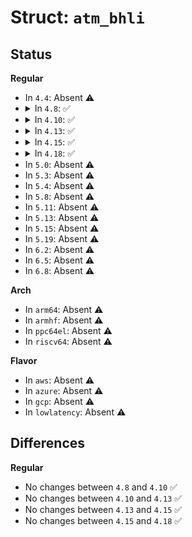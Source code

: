 # Struct: <code>atm_bhli</code>

## Status
<b>Regular</b>
<ul>
<li>
In <code>4.4</code>: Absent ⚠️
</li>
<li>
<details>
<summary>In <code>4.8</code>: ✅</summary>

```c
struct atm_bhli {
    unsigned char hl_type;
    unsigned char hl_length;
    unsigned char hl_info[8];
};
```
</details>
</li>
<li>
<details>
<summary>In <code>4.10</code>: ✅</summary>

```c
struct atm_bhli {
    unsigned char hl_type;
    unsigned char hl_length;
    unsigned char hl_info[8];
};
```
</details>
</li>
<li>
<details>
<summary>In <code>4.13</code>: ✅</summary>

```c
struct atm_bhli {
    unsigned char hl_type;
    unsigned char hl_length;
    unsigned char hl_info[8];
};
```
</details>
</li>
<li>
<details>
<summary>In <code>4.15</code>: ✅</summary>

```c
struct atm_bhli {
    unsigned char hl_type;
    unsigned char hl_length;
    unsigned char hl_info[8];
};
```
</details>
</li>
<li>
<details>
<summary>In <code>4.18</code>: ✅</summary>

```c
struct atm_bhli {
    unsigned char hl_type;
    unsigned char hl_length;
    unsigned char hl_info[8];
};
```
</details>
</li>
<li>
In <code>5.0</code>: Absent ⚠️
</li>
<li>
In <code>5.3</code>: Absent ⚠️
</li>
<li>
In <code>5.4</code>: Absent ⚠️
</li>
<li>
In <code>5.8</code>: Absent ⚠️
</li>
<li>
In <code>5.11</code>: Absent ⚠️
</li>
<li>
In <code>5.13</code>: Absent ⚠️
</li>
<li>
In <code>5.15</code>: Absent ⚠️
</li>
<li>
In <code>5.19</code>: Absent ⚠️
</li>
<li>
In <code>6.2</code>: Absent ⚠️
</li>
<li>
In <code>6.5</code>: Absent ⚠️
</li>
<li>
In <code>6.8</code>: Absent ⚠️
</li>
</ul>
<b>Arch</b>
<ul>
<li>
In <code>arm64</code>: Absent ⚠️
</li>
<li>
In <code>armhf</code>: Absent ⚠️
</li>
<li>
In <code>ppc64el</code>: Absent ⚠️
</li>
<li>
In <code>riscv64</code>: Absent ⚠️
</li>
</ul>
<b>Flavor</b>
<ul>
<li>
In <code>aws</code>: Absent ⚠️
</li>
<li>
In <code>azure</code>: Absent ⚠️
</li>
<li>
In <code>gcp</code>: Absent ⚠️
</li>
<li>
In <code>lowlatency</code>: Absent ⚠️
</li>
</ul>

## Differences
<b>Regular</b>
<ul>
<li>
No changes between <code>4.8</code> and <code>4.10</code> ✅
</li>
<li>
No changes between <code>4.10</code> and <code>4.13</code> ✅
</li>
<li>
No changes between <code>4.13</code> and <code>4.15</code> ✅
</li>
<li>
No changes between <code>4.15</code> and <code>4.18</code> ✅
</li>
</ul>
